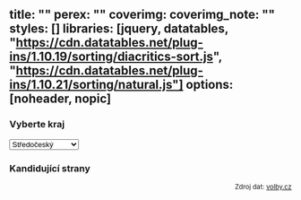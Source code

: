 title: ""
perex: ""
coverimg:
coverimg_note: ""
styles: []
libraries: [jquery, datatables, "https://cdn.datatables.net/plug-ins/1.10.19/sorting/diacritics-sort.js", "https://cdn.datatables.net/plug-ins/1.10.21/sorting/natural.js"]
options: [noheader, nopic]
---

<wide><div id="kandidatky">

<div id="stranyScroll"></div>

<h3 id="kraj">Vyberte kraj</h3>

<select id="krajSelect">
  <option value="1">Středočeský</option>
  <option value="2">Jihočeský</option>
  <option value="3">Plzeňský</option>
  <option value="4">Karlovarský</option>
  <option value="5">Ústecký</option>
  <option value="6">Liberecký</option>
  <option value="7">Královéhradecký</option>
  <option value="8">Pardubický</option>
  <option value="9">Vysočina</option>
  <option value="10">Jihomoravský</option>
  <option value="11">Olomoucký</option>
  <option value="12">Zlínský</option>
  <option value="13">Moravskoslezský</option>
</select>

<h3>Kandidující strany</h3>

<div id="strany"></div>
<div id="kandidatiScroll"></div>
<div id="kandidati"></div>

<div style="text-align: right;"><small>Zdroj dat: <a href="https://volby.cz/opendata/kz2020/kz2020_opendata.htm">volby.cz</a></small></div>

</div></wide>

